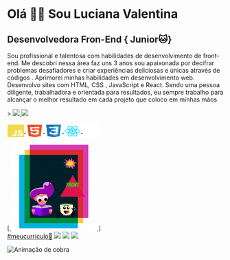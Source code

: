 # Olá  🧝‍♂️  Sou Luciana Valentina 
## Desenvolvedora Fron-End  { Junior🐱} 
Sou profissional e talentosa com habilidades de
desenvolvimento de front-end. Me descobri nessa área faz uns 3 anos sou
apaixonada por decifrar problemas desafiadores e criar experiências
deliciosas e únicas através de códigos .
Aprimorei minhas habilidades em
desenvolvimento web.
Desenvolvo sites com HTML, CSS , JavaScript e React.
Sendo uma pessoa diligente, trabalhadora e
orientada para resultados, eu sempre trabalho para alcançar o melhor
resultado em cada projeto que coloco em minhas mãos
<div>>
  <a href="https://github.com/luvalentinaa">
  <img height="180em" src="https://github-readme-stats.vercel.app/api?username=luvalentinaa&show_icons=true&theme=tokyonight&include_all_commits=true&count_private=true"/>
  <img height="180em" src="https://github-readme-stats.vercel.app/api/top-langs/?username=luvalentinaa&layout=compact&langs_count=6&theme=tokyonight"/>
</div>
<div style="display: inline_block"><br>
  <img align="center" alt="Js" height="30" width="40" src="https://raw.githubusercontent.com/devicons/devicon/master/icons/javascript/javascript-plain.svg ">
  <img align="center" alt="HTML" height="30" width="40" src="https://raw.githubusercontent.com/devicons/devicon/master/icons/html5/html5-original.svg ">
  <img align="center" alt="CSS" height="30" width="40" src="https://raw.githubusercontent.com/devicons/devicon/master/icons/css3/css3-original.svg ">
  <img align="center" alt="CSS" height="30" width="40" src="./react.svg">
  <img align="center" alt="CSS" height="30" width="40" src="./logo-valentina.svg">
  
</div>
   
  <br>
  [
    <img src="./Gif_front.gif">
  ]
   
 
<div>
   <a href = "https://drive.google.com/file/d/1Cz8yZbleuB7C7w8Xqtsm89iIx77lf9zO/view?usp=sharing">#meucurriculo📑</a>
  <a href="https://www.instagram.com/lu_valentinaa/" target="_blank"><img src="https://img.shields.io/badge/-Instagram-%23E4405F?style=for-the- badge&logo=instagram&logoColor=white" target="_blank"></a>
  <a href = "mailto:luvalentinaa29@gmail.com"><img src="https://img.shields.io/badge/-Gmail-%23333?style=for-the-badge&logo=gmail&logoColor=white" destino ="_blank"></a>
  <a href="https://www.linkedin.com/in/luciana-valentina-3158b022b/" target="_blank"><img src="https://img.shields.io/badge/-LinkedIn-%230077B5?style= for-the-badge&logo=linkedin&logoColor=white" target="_blank"></a>
 
  ![Animação de cobra](https://github.com/devemdobro/devemdobro/blob/output/github-contribution-grid-snake.svg)

</div>
